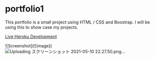 # portfolio1

This portfolio is a small project using HTML / CSS and Boostrap. I will be using this to show case my projects.

[Live Heroku Development](https://portfolio-miho.herokuapp.com/)

![Screenshot](![image](![Uploading スクリーンショット 2021-05-10 22.27.50.png…]()

